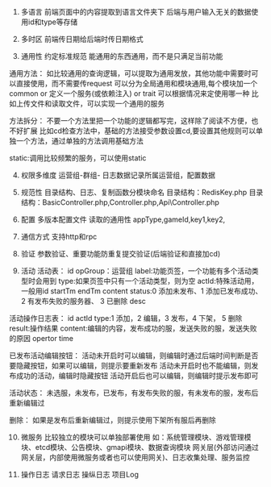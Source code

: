 1. 多语言
前端页面中的内容提取到语言文件夹下
后端与用户输入无关的数据使用id和type等存储

2. 多时区
前端传日期给后端时传日期格式

3. 通用性
约定标准规范
能通用的东西通用，而不是只满足当前功能

通用方法：
如比较通用的查询逻辑，可以提取为通用发放，其他功能中需要时可以直接使用，而不需要传request
可以分为全局通用和模块通用,每个模块加一个common or 定义一个服务(或依赖注入) or trait 可以根据情况来定使用哪一种
比如上传文件和读取文件，可以实现一个通用的服务

方法拆分：
不要一个方法里把一个功能的逻辑都写完，这样除了阅读不方便，也不好扩展
比如cd检查方法中，基础的方法接受参数设置cd,要设置其他规则可以单独一个方法，通过单独的方法调用基础方法

static:调用比较频繁的服务，可以使用static


4. 权限多维度
运营组-群组-
日志数据记录所属运营组，配置数据

5. 规范性
目录结构、日志、复制函数分模块命名
目录结构：RedisKey.php
目录结构：BasicController.php,Controller.php,Api\Controller.php

6. 配置
多版本配置文件
读取的通用性
appType,gameId,key1,key2,

7. 通信方式
支持http和rpc

8. 验证
参数验证、重要功能防重复提交验证(后端验证和直接加cd)

9. 活动
活动表：
id
opGroup：运营组
label:功能页签，一个功能有多个活动类型时会用到
type:如果页签中只有一个活动类型，则为空
actId:特殊活动用，一般用id
startTm
endTm
content
status:0 添加未发布、1 添加已发布成功、 2 有发布失败的服务器、 3 已删除
desc


活动操作日志表：
id
actId
type:1 添加，2 编辑，3 发布，4 下架， 5 删除
result:操作结果
content:编辑的内容，发布成功的服，发送失败的服，发送失败的原因
opertor
time

已发布活动编辑按钮：
活动未开启时可以编辑，则编辑时通过后端时间判断是否要隐藏按钮，如果可以编辑，则提示要重新发布
活动未开启时也不能编辑，则发布成功的活动，编辑时隐藏按钮
活动开启后也可以编辑，则编辑时提示发布即可

活动状态：
未选服，未发布，已发布，有发布失败的服，有未发布的服，发布后重新编辑过

删除：
如果是发布后重新编辑过，则提示使用下架所有服后再删除

10. 微服务
比较独立的模块可以单独部署使用
如：系统管理模块、游戏管理模块、etcd模块、公告模块、gmapi模块、数据查询模块
网关层(外部访问通过网关层，内部使用微服务或者也可以使用网关)、日志收集处理、服务监控

11. 操作日志
请求日志
操纵日志
项目Log

